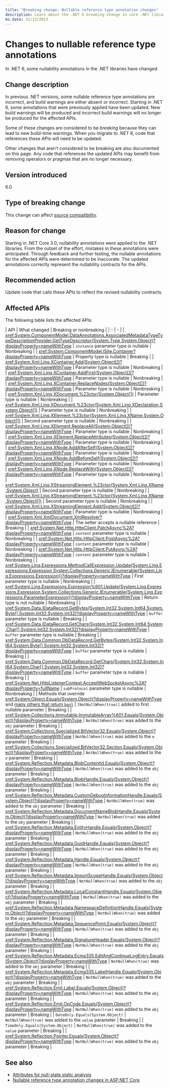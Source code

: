```yaml
---
title: "Breaking change: Nullable reference type annotation changes"
description: Learn about the .NET 6 breaking change in core .NET libraries where some nullable reference type annotations have changed.
ms.date: 12/13/2023
---
```

# Changes to nullable reference type annotations

In .NET 6, some nullability annotations in the .NET libraries have changed.

## Change description

In previous .NET versions, some nullable reference type annotations are incorrect, and build warnings are either absent or incorrect. Starting in .NET 6, some annotations that were previously applied have been updated. New build warnings will be produced and incorrect build warnings will no longer be produced for the affected APIs.

Some of these changes are considered to be *breaking* because they can lead to new build-time warnings. When you migrate to .NET 6, code that references these APIs will need to be updated.

Other changes that aren't considered to be breaking are also documented on this page. Any code that references the updated APIs may benefit from removing operators or pragmas that are no longer necessary.

## Version introduced

6.0

## Type of breaking change

This change can affect [source compatibility](../../categories.md#source-compatibility).

## Reason for change

Starting in .NET Core 3.0, nullability annotations were applied to the .NET libraries. From the outset of the effort, mistakes in these annotations were anticipated. Through feedback and further testing, the nullable annotations for the affected APIs were determined to be inaccurate. The updated annotations correctly represent the nullability contracts for the APIs.

## Recommended action

Update code that calls these APIs to reflect the revised nullability contracts.

## Affected APIs

The following table lists the affected APIs:

| API | What changed | Breaking or nonbreaking |
| - | - |
| <xref:System.ComponentModel.DataAnnotations.AssociatedMetadataTypeTypeDescriptionProvider.GetTypeDescriptor(System.Type,System.Object)?displayProperty=nameWithType> | `instance` parameter type is nullable | Nonbreaking |
| <xref:System.ComponentModel.ISite.Container?displayProperty=nameWithType> | Property type is nullable | Breaking |
| <xref:System.Xml.Linq.XContainer.Add(System.Object[])?displayProperty=nameWithType> | Parameter type is nullable | Nonbreaking |
| <xref:System.Xml.Linq.XContainer.AddFirst(System.Object[])?displayProperty=nameWithType> | Parameter type is nullable | Nonbreaking |
| <xref:System.Xml.Linq.XContainer.ReplaceNodes(System.Object[])?displayProperty=nameWithType> | Parameter type is nullable | Nonbreaking |
| <xref:System.Xml.Linq.XDocument.%23ctor(System.Object[])> | Parameter type is nullable | Nonbreaking |
| <xref:System.Xml.Linq.XDocument.%23ctor(System.Xml.Linq.XDeclaration,System.Object[])> | Parameter type is nullable | Nonbreaking |
| <xref:System.Xml.Linq.XElement.%23ctor(System.Xml.Linq.XName,System.Object[])> | Second parameter type is nullable | Nonbreaking |
| <xref:System.Xml.Linq.XElement.ReplaceAll(System.Object[])?displayProperty=nameWithType> | Parameter type is nullable | Nonbreaking |
| <xref:System.Xml.Linq.XElement.ReplaceAttributes(System.Object[])?displayProperty=nameWithType> | Parameter type is nullable | Nonbreaking |
| <xref:System.Xml.Linq.XNode.AddAfterSelf(System.Object[])?displayProperty=nameWithType> | Parameter type is nullable | Nonbreaking |
| <xref:System.Xml.Linq.XNode.AddBeforeSelf(System.Object[])?displayProperty=nameWithType> | Parameter type is nullable | Nonbreaking |
| <xref:System.Xml.Linq.XNode.ReplaceWith(System.Object[])?displayProperty=nameWithType> | Parameter type is nullable | Nonbreaking |
| <xref:System.Xml.Linq.XStreamingElement.%23ctor(System.Xml.Linq.XName,System.Object)> | Second parameter type is nullable | Nonbreaking |
| <xref:System.Xml.Linq.XStreamingElement.%23ctor(System.Xml.Linq.XName,System.Object[])> | Second parameter type is nullable | Nonbreaking |
| <xref:System.Xml.Linq.XStreamingElement.Add(System.Object[])?displayProperty=nameWithType> | Parameter type is nullable | Nonbreaking |
| <xref:System.Xml.XmlDocument.XmlResolver?displayProperty=nameWithType> | The setter accepts a nullable reference | Breaking |
| <xref:System.Net.Http.HttpClient.PatchAsync%2A?displayProperty=nameWithType> | `content` parameter type is nullable | Nonbreaking |
| <xref:System.Net.Http.HttpClient.PostAsync%2A?displayProperty=nameWithType> | `content` parameter type is nullable  | Nonbreaking |
| <xref:System.Net.Http.HttpClient.PutAsync%2A?displayProperty=nameWithType> | `content` parameter type is nullable  | Nonbreaking |
| <xref:System.Linq.Expressions.MethodCallExpression.Update(System.Linq.Expressions.Expression,System.Collections.Generic.IEnumerable{System.Linq.Expressions.Expression})?displayProperty=nameWithType> | First parameter type is nullable | Nonbreaking |
| <xref:System.Linq.Expressions.Expression%601.Update(System.Linq.Expressions.Expression,System.Collections.Generic.IEnumerable{System.Linq.Expressions.ParameterExpression})?displayProperty=nameWithType> | Return type is not nullable | Nonbreaking |
| <xref:System.Data.IDataRecord.GetBytes(System.Int32,System.Int64,System.Byte[],System.Int32,System.Int32)?displayProperty=nameWithType> | `buffer` parameter type is nullable | Breaking |
| <xref:System.Data.IDataRecord.GetChars(System.Int32,System.Int64,System.Char[],System.Int32,System.Int32)?displayProperty=nameWithType> | `buffer` parameter type is nullable | Breaking |
| <xref:System.Data.Common.DbDataRecord.GetBytes(System.Int32,System.Int64,System.Byte[],System.Int32,System.Int32)?displayProperty=nameWithType> | `buffer` parameter type is nullable | Breaking |
| <xref:System.Data.Common.DbDataRecord.GetChars(System.Int32,System.Int64,System.Char[],System.Int32,System.Int32)?displayProperty=nameWithType> | `buffer` parameter type is nullable | Breaking |
| <xref:System.Net.HttpListenerContext.AcceptWebSocketAsync%2A?displayProperty=fullName> | `subProtocol` parameter type is nullable | Nonbreaking |
| Methods that override <xref:System.Object.Equals(System.Object)?displayProperty=nameWithType> and [many others that return `bool`](https://github.com/dotnet/runtime/pull/47598/files) | `[NotNullWhen(true)]` added to first nullable parameter | Breaking |
| <xref:System.Collections.Immutable.ImmutableArray%601.Equals(System.Object)?displayProperty=nameWithType> | `NotNullWhen(true)` was added to the `obj` parameter | Breaking |
| <xref:System.Collections.Specialized.BitVector32.Equals(System.Object)?displayProperty=nameWithType> | `NotNullWhen(true)` was added to the `o` parameter | Breaking |
| <xref:System.Collections.Specialized.BitVector32.Section.Equals(System.Object)?displayProperty=nameWithType> | `NotNullWhen(true)` was added to the `o` parameter | Breaking |
| <xref:System.Reflection.Metadata.BlobContentId.Equals(System.Object)?displayProperty=nameWithType> | `NotNullWhen(true)` was added to the `obj` parameter | Breaking |
| <xref:System.Reflection.Metadata.BlobHandle.Equals(System.Object)?displayProperty=nameWithType> | `NotNullWhen(true)` was added to the `obj` parameter | Breaking |
| <xref:System.Reflection.Metadata.CustomDebugInformationHandle.Equals(System.Object)?displayProperty=nameWithType> | `NotNullWhen(true)` was added to the `obj` parameter | Breaking |
| <xref:System.Reflection.Metadata.DocumentNameBlobHandle.Equals(System.Object)?displayProperty=nameWithType> | `NotNullWhen(true)` was added to the `obj` parameter | Breaking |
| <xref:System.Reflection.Metadata.EntityHandle.Equals(System.Object)?displayProperty=nameWithType> | `NotNullWhen(true)` was added to the `obj` parameter | Breaking |
| <xref:System.Reflection.Metadata.GuidHandle.Equals(System.Object)?displayProperty=nameWithType> | `NotNullWhen(true)` was added to the `obj` parameter | Breaking |
| <xref:System.Reflection.Metadata.Handle.Equals(System.Object)?displayProperty=nameWithType> | `NotNullWhen(true)` was added to the `obj` parameter | Breaking |
| <xref:System.Reflection.Metadata.ImportScopeHandle.Equals(System.Object)?displayProperty=nameWithType> | `NotNullWhen(true)` was added to the `obj` parameter | Breaking |
| <xref:System.Reflection.Metadata.LocalConstantHandle.Equals(System.Object)?displayProperty=nameWithType> | `NotNullWhen(true)` was added to the `obj` parameter | Breaking |
| <xref:System.Reflection.Metadata.NamespaceDefinitionHandle.Equals(System.Object)?displayProperty=nameWithType> | `NotNullWhen(true)` was added to the `obj` parameter | Breaking |
| <xref:System.Reflection.Metadata.SequencePoint.Equals(System.Object)?displayProperty=nameWithType> | `NotNullWhen(true)` was added to the `obj` parameter | Breaking |
| <xref:System.Reflection.Metadata.SignatureHeader.Equals(System.Object)?displayProperty=nameWithType> | `NotNullWhen(true)` was added to the `obj` parameter | Breaking |
| <xref:System.Reflection.Metadata.Ecma335.EditAndContinueLogEntry.Equals(System.Object)?displayProperty=nameWithType> | `NotNullWhen(true)` was added to the `obj` parameter | Breaking |
| <xref:System.Reflection.Metadata.Ecma335.LabelHandle.Equals(System.Object)?displayProperty=nameWithType> | `NotNullWhen(true)` was added to the `obj` parameter | Breaking |
| <xref:System.Reflection.Emit.Label.Equals(System.Object)?displayProperty=nameWithType> | `NotNullWhen(true)` was added to the `obj` parameter | Breaking |
| <xref:System.Reflection.Emit.OpCode.Equals(System.Object)?displayProperty=nameWithType> | `NotNullWhen(true)` was added to the `obj` parameter | Breaking |
| `DateOnly.Equals(System.Object)` | `NotNullWhen(true)` was added to the `value` parameter | Breaking |
| `TimeOnly.Equals(System.Object)` | `NotNullWhen(true)` was added to the `value` parameter | Breaking |
| <xref:System.Reflection.Pointer.Equals(System.Object)?displayProperty=nameWithType> | `NotNullWhen(true)` was added to the `obj` parameter | Breaking |

## See also

- [Attributes for null-state static analysis](../../../../csharp/language-reference/attributes/nullable-analysis.md)
- [Nullable reference type annotation changes in ASP.NET Core](../../aspnet-core/6.0/nullable-reference-type-annotations-changed.md)
